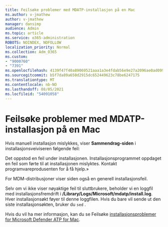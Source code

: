 ```yaml
---
title: Feilsøke problemer med MDATP-installasjon på en Mac
ms.author: v-jmathew
author: v-jmathew
manager: dansimp
audience: Admin
ms.topic: article
ms.service: o365-administration
ROBOTS: NOINDEX, NOFOLLOW
localization_priority: Normal
ms.collection: Adm_O365
ms.custom:
- "9000760"
- "7391"
ms.openlocfilehash: 4139f47f40a89069521aaa1a3e4fdab56e9e27a2096ae0ad099be827f60d51fc
ms.sourcegitcommit: b5f7da89a650d2915dc652449623c78be6247175
ms.translationtype: MT
ms.contentlocale: nb-NO
ms.lasthandoff: 08/05/2021
ms.locfileid: "54091058"
---
```

# <a name="troubleshoot-mdatp-installation-problems-on-a-mac"></a>Feilsøke problemer med MDATP-installasjon på en Mac

Hvis manuell installasjon mislykkes, viser **Sammendrag-siden** i installasjonsveiviseren følgende feil:

Det oppstod en feil under installasjonen. Installasjonsprogrammet oppdaget en feil som førte til at installasjonen mislyktes. Kontakt programvareprodusenten for å få hjelp.»

For MDM-distribusjoner viser siden også en generell installasjonsfeil.

Selv om vi ikke viser nøyaktige feil til sluttbrukere, beholder vi en loggfil med installasjonsfremdrift i **/Library/Logs/Microsoft/mdatp/install.log**. Hver installasjonsøkt føyer til denne loggfilen. Hvis du bare vil sende ut den siste installasjonsøkten, bruker du `sed` .

Hvis du vil ha mer informasjon, kan du se Feilsøke [installasjonsproblemer for Microsoft Defender ATP for Mac](https://go.microsoft.com/fwlink/?linkid=2144615).
